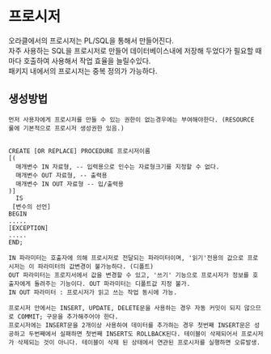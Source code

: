 # 프로시저
오라클에서의 프로시저는 PL/SQL을 통해서 만들어진다.   
자주 사용하는 SQL을 프로시저로 만들어 데이터베이스내에 저장해 두었다가 필요할 때마다 호출하여 사용해서 작업 효율을 늘릴수있다.   
패키지 내에서의 프로시저는 중복 정의가 가능하다.   

## 생성방법 
~~~
먼저 사용자에게 프로시저를 만들 수 있는 권한이 없는경우에는 부여해야한다. (RESOURCE 룰에 기본적으로 프로시저 생성권한 있음.)


CREATE [OR REPLACE] PROCEDURE 프로시저이름
[(
  매개변수 IN 자료형, -- 입력용으로 인수는 자료형크기를 지정할 수 없다.
  매개변수 OUT 자료형, -- 출력용
  매개변수 IN OUT 자료형 -- 입/출력용
)]
  IS
 [변수의 선언]
BEGIN
.....
[EXCEPTION]
.....
END;

IN 파라미터는 호출자에 의해 프로시저로 전달되는 파라미터이며, '읽기'전용의 값으로 프로시저는 이 파라미터의 값변경이 불가능하다. (디폴트)
OUT 파라미터는 프로지서에서 값을 변경할 수 있고, '쓰기' 기능으로 프로시저가 정보를 호출자에게 돌려주는 기능이다. OUT 파라미터는 디폴트값 지정 불가.   
IN OUT 파라미터 : 프로시저가 읽고 쓰는 작업 동시에 가능.

프로시저 안에서는 INSERT, UPDATE, DELETE문을 사용하는 경우 자동 커밋이 되지 않으므로 COMMIT; 구문을 추가해주어야 한다. 
프로시저에는 INSERT문을 2개이상 사용하여 데이터를 추가하는 경우 첫번째 INSERT문은 성공하고 두번째에서 실패하면 첫번째 INSERT도 ROLLBACK된다. 테이블이 삭제되어서 프로시저가 삭제되는 것이 아니다. 테이블이 삭제 된 상태에서 연관된 프로시저를 실행하면 오류발생.
~~~

